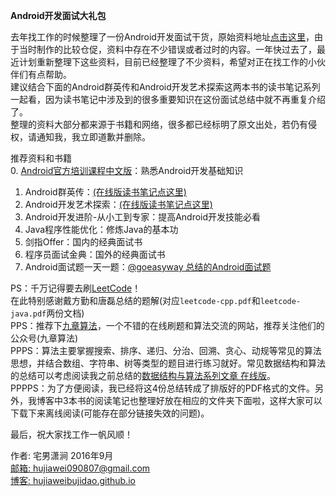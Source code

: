 **Android开发面试大礼包**

去年找工作的时候整理了一份Android开发面试干货，原始资料地址[点击这里](http://hujiaweibujidao.github.io/blog/2015/10/09/a-li-bao-bao-de-man-man-qiu-zhi-lu/)，由于当时制作的比较仓促，资料中存在不少错误或者过时的内容。一年快过去了，最近计划重新整理下这些资料，目前已经整理了不少资料，希望对正在找工作的小伙伴们有点帮助。  
建议结合下面的Android群英传和Android开发艺术探索这两本书的读书笔记系列一起看，因为读书笔记中涉及到的很多重要知识在这份面试总结中就不再重复介绍了。  
整理的资料大部分都来源于书籍和网络，很多都已经标明了原文出处，若仍有侵权，请通知我，我立即道歉并删除。

推荐资料和书籍    
0. [Android官方培训课程中文版](http://hukai.me/android-training-course-in-chinese/index.html)：熟悉Android开发基础知识      
1. Android群英传：[(在线版读书笔记点这里)](http://hujiaweibujidao.github.io/blog/2015/11/29/Android-Heroes-Reading-Notes/)    
2. Android开发艺术探索：[(在线版读书笔记点这里)](http://hujiaweibujidao.github.io/blog/2015/12/05/Art-of-Android-Development-Reading-Notes/)    
3. Android开发进阶-从小工到专家：提高Android开发技能必看    
4. Java程序性能优化：修炼Java的基本功    
5. 剑指Offer：国内的经典面试书    
6. 程序员面试金典：国外的经典面试书    
7. Android面试题一天一题：[@goeasyway 总结的Android面试题](http://www.jianshu.com/users/f9fbc7a39b36)


PS：千万记得要去刷[LeetCode](https://leetcode.com/)！  
在此特别感谢戴方勤和唐磊总结的题解(对应`leetcode-cpp.pdf`和`leetcode-java.pdf`两份文档)   
PPS：推荐下[九章算法](http://www.jiuzhang.com/)，一个不错的在线刷题和算法交流的网站，推荐关注他们的公众号(九章算法)    
PPPS：算法主要掌握搜索、排序、递归、分治、回溯、贪心、动规等常见的算法思想，并结合数组、字符串、树等类型的题目进行练习就好。常见数据结构和算法的总结可以考虑阅读我之前总结的[数据结构与算法系列文章 在线版](http://hujiaweibujidao.github.io/python/)。   
PPPPS：为了方便阅读，我已经将这4份总结转成了排版好的PDF格式的文件。另外，我博客中3本书的阅读笔记也整理好放在相应的文件夹下面啦，这样大家可以下载下来离线阅读(可能存在部分链接失效的问题)。

最后，祝大家找工作一帆风顺！   

作者: 宅男潇涧  2016年9月  
[邮箱: hujiawei090807@gmail.com](mailto:hujiawei090807@gmail.com)    
[博客: hujiaweibujidao.github.io](https://hujiaweibujidao.github.io)


